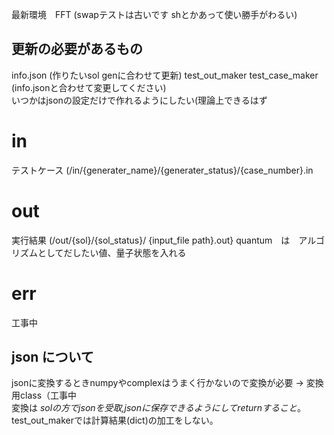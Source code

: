 最新環境　FFT (swapテストは古いです shとかあって使い勝手がわるい)

## 更新の必要があるもの
info.json (作りたいsol genに合わせて更新)
test_out_maker test_case_maker (info.jsonと合わせて変更してください)  
いつかはjsonの設定だけで作れるようにしたい(理論上できるはず

# in
 テストケース (/in/{generater_name}/{generater_status}/{case_number}.in
# out
 実行結果 (/out/{sol}/{sol_status}/ {input_file path}.out}
 quantum　は　アルゴリズムとしてだしたい値、量子状態を入れる
# err
 工事中


## json について
  jsonに変換するときnumpyやcomplexはうまく行かないので変換が必要 -> 変換用class（工事中  
  変換は *solの方でjsonを受取,jsonに保存できるようにしてreturnすること*。test_out_makerでは計算結果(dict)の加工をしない。
  
  


